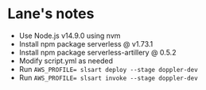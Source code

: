 # Lane's notes

- Use Node.js v14.9.0 using nvm
- Install npm package serverless @ v1.73.1
- Install npm package serverless-artillery @ 0.5.2
- Modify script.yml as needed
- Run `AWS_PROFILE= slsart deploy --stage doppler-dev`
- Run `AWS_PROFILE= slsart invoke --stage doppler-dev`
